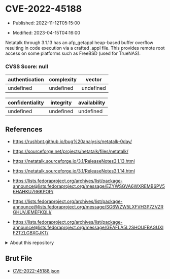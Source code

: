 # CVE-2022-45188

- Published: 2022-11-12T05:15:00

- Modified: 2023-04-15T04:16:00

Netatalk through 3.1.13 has an afp_getappl heap-based buffer overflow resulting in code execution via a crafted .appl file. This provides remote root access on some platforms such as FreeBSD (used for TrueNAS).

### CVSS Score: **null**

| authentication | complexity | vector |
| --- | --- | --- |
| undefined | undefined | undefined |

| confidentiality | integrity | availability |
| --- | --- | --- |
| undefined | undefined | undefined |

## References

* https://rushbnt.github.io/bug%20analysis/netatalk-0day/

* https://sourceforge.net/projects/netatalk/files/netatalk/

* https://netatalk.sourceforge.io/3.1/ReleaseNotes3.1.13.html

* https://netatalk.sourceforge.io/3.1/ReleaseNotes3.1.14.html

* https://lists.fedoraproject.org/archives/list/package-announce@lists.fedoraproject.org/message/EZYWSGVA6WXREMB6PV56HAHKU7R6KPOP/

* https://lists.fedoraproject.org/archives/list/package-announce@lists.fedoraproject.org/message/SG6WZW5LXFVH3P7ZVZRGHUVJEMEFKQLI/

* https://lists.fedoraproject.org/archives/list/package-announce@lists.fedoraproject.org/message/GEAFLA5L2SHOUFBAGUXIF2TZLGBXGJKT/

<details>
<summary>About this repository</summary> 

  This repository is part of the project [Live Hack CVE](https://github.com/Live-Hack-CVE). Main website can be found [www.live-hack.org](https://www.live-hack.org) 
  
  Made by [Sn0wAlice](https://github.com/Sn0wAlice) for the people that care about security and need to have a feed of the latest CVEs. Hope you enjoy it, don't forget to star the repo and follow me on [Twitter](https://twitter.com/Sn0wAlice) and [Github](https://github.com/Sn0wAlice). And that is my [personnal website](https://www.alice-snow.me/)

  - [Home Page](https://github.com/Live-Hack-CVE)
  - [Framework](https://github.com/Live-Hack-CVE/cve-framework)
  - [CVE database](https://github.com/Live-Hack-CVE/full_database)
  - [Changelog](https://github.com/Live-Hack-CVE/Changelog)
</details>

## Brut File

* [CVE-2022-45188.json](https://raw.githubusercontent.com/Live-Hack-CVE/full_database/main/cves/2022/CVE-2022-45188.json)

